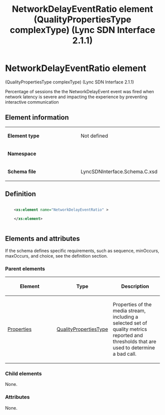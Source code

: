 ﻿---
title: NetworkDelayEventRatio element (QualityPropertiesType complexType) (Lync SDN Interface 2.1.1)
TOCTitle: NetworkDelayEventRatio element
ms:assetid: 0a17d1e3-139c-9d81-ad41-448fed31aa6f
ms:mtpsurl: https://msdn.microsoft.com/en-us/library/Dn912771(v=office.15)
ms:contentKeyID: 64126941
ms.date: 02/16/2015
mtps_version: v=office.15
dev_langs:
- xml
---

# NetworkDelayEventRatio element 

(QualityPropertiesType complexType) (Lync SDN Interface 2.1.1)

Percentage of sessions the the NetworkDelayEvent event was fired when network latency is severe and impacting the experience by preventing interactive communication

## Element information

<table>
<colgroup>
<col style="width: 50%" />
<col style="width: 50%" />
</colgroup>
<tbody>
<tr class="odd">
<td><p><strong>Element type</strong></p></td>
<td><p>Not defined</p></td>
</tr>
<tr class="even">
<td><p><strong>Namespace</strong></p></td>
<td><p></p></td>
</tr>
<tr class="odd">
<td><p><strong>Schema file</strong></p></td>
<td><p>LyncSDNInterface.Schema.C.xsd</p></td>
</tr>
</tbody>
</table>


## Definition

```xml

    <xs:element name="NetworkDelayEventRatio" >
    
    </xs:element>
  
```

## Elements and attributes

If the schema defines specific requirements, such as sequence, minOccurs, maxOccurs, and choice, see the definition section.

### Parent elements

<table>
<colgroup>
<col style="width: 33%" />
<col style="width: 33%" />
<col style="width: 33%" />
</colgroup>
<thead>
<tr class="header">
<th><p>Element</p></th>
<th><p>Type</p></th>
<th><p>Description</p></th>
</tr>
</thead>
<tbody>
<tr class="odd">
<td><p><a href="properties-element-qualitytype-complextype-lync-sdn-interface-2-1-1.md">Properties</a></p></td>
<td><p><a href="qualitypropertiestype-complextype-lync-sdn-interface-2-1-1.md">QualityPropertiesType</a></p></td>
<td><p>Properties of the media stream, including a selected set of quality metrics reported and thresholds that are used to determine a bad call.</p></td>
</tr>
</tbody>
</table>


### Child elements

None.

### Attributes

None.

